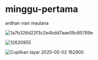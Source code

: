 # minggu-pertama


ardhan vian maulana

![1a7b326d22f3c2e4bdd7aae09c85789e](https://github.com/user-attachments/assets/43d6d1ca-7823-4e11-a261-0dde68a3a98b)

![12620955](https://github.com/user-attachments/assets/142cc4ee-0eea-46c9-8c8a-16f442b2541a)

![Cuplikan layar 2025-05-02 162900](https://github.com/user-attachments/assets/db5b0101-2512-4322-a227-1056859eb2ed)


